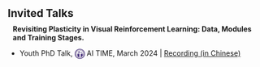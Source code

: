 <h1 id="invited-talks"></h1>

<h2 style="margin: 20px 0px 10px;">Invited Talks</h2>

<h4 style="margin:0 10px 0;">Revisiting Plasticity in Visual Reinforcement Learning: Data, Modules and Training Stages.</h4>

<ul class="event-list">
  <li>
    Youth PhD Talk, 
    <img src="/assets/Logo/AITIME.png" alt="AI TIME" width="19.778" height="20" style="vertical-align: middle;"> 
    AI TIME, 
    <time datetime="2024-03">March 2024 |</time> 
    <a href="https://www.bilibili.com/video/BV1RF4m157Uh/" target="_blank" rel="noopener noreferrer" title="Talk Recording (in Chinese)" aria-label="Watch talk recording"> Recording (in Chinese)</a>
  </li>
</ul>


